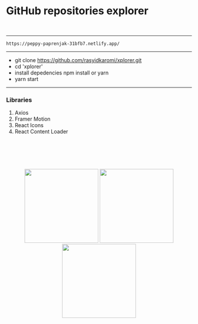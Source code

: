 # GitHub repositories explorer

<div>
  <br>
</div>

------------------------------------------------------------

```
https://peppy-paprenjak-31bfb7.netlify.app/
```


------------------------------------------------------------

- git clone https://github.com/rasyidkaromi/xplorer.git
- cd 'xplorer'
- install depedencies npm install or yarn
- yarn start 

------------------------------------------------------------


### Libraries
1. Axios
2. Framer Motion
3. React Icons
4. React Content Loader


  <div>
  <br>
 </div>

<br><br>
  <div align="center" >
<img  src="https://i.ibb.co/XkGshQ0/peppy-paprenjak-31bfb7-netlify-app-1.png"  width="200px"  />
<img  src="https://i.ibb.co/c8MmnWm/peppy-paprenjak-31bfb7-netlify-app.png"  width="200px"  />
<img  src="https://i.ibb.co/dbnHX44/peppy-paprenjak-31bfb7-netlify-app-2.png"  width="200px"  />

</div>
